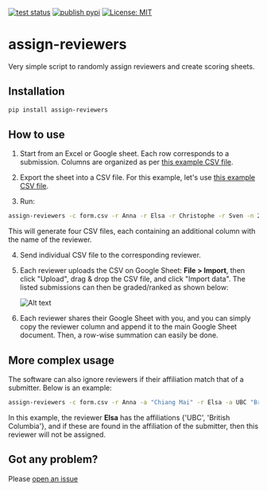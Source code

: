 [![test status](https://github.com/jcohenadad/assign-reviewers/workflows/test/badge.svg)](https://github.com/jcohenadad/assign-reviewers/actions/workflows/test.yml)
[![publish pypi](https://github.com/jcohenadad/assign-reviewers/workflows/publish/badge.svg)](https://github.com/jcohenadad/assign-reviewers/actions/workflows/publish.yml)
[![License: MIT](https://img.shields.io/badge/License-MIT-yellow.svg)](LICENSE.md)

# assign-reviewers

Very simple script to randomly assign reviewers and create scoring sheets.

## Installation

````bash
pip install assign-reviewers
````

## How to use

1. Start from an Excel or Google sheet. Each row corresponds to a submission. Columns are organized as per [this example
CSV file](./testing/form.csv).

2. Export the sheet into a CSV file. For this example, let's use [this example CSV file](./testing/form.csv).

3. Run:

````bash
assign-reviewers -c form.csv -r Anna -r Elsa -r Christophe -r Sven -n 2
````

This will generate four CSV files, each containing an additional column with the name of the reviewer. 

4. Send individual CSV file to the corresponding reviewer.

5. Each reviewer uploads the CSV on Google Sheet: **File > Import**, then click "Upload", drag & drop the CSV file, 
   and click "Import data". The listed submissions can then be graded/ranked as shown below:
   
   ![Alt text](documentation/fig_tutorial_1.png?raw=true "Title")

6. Each reviewer shares their Google Sheet with you, and you can simply copy the reviewer column and append it to the
   main Google Sheet document. Then, a row-wise summation can easily be done.
   

## More complex usage

The software can also ignore reviewers if their affiliation match that of a submitter. Below is an example:

````bash
assign-reviewers -c form.csv -r Anna -a "Chiang Mai" -r Elsa -a UBC "British Columbia"
````

In this example, the reviewer **Elsa** has the affiliations {'UBC', 'British Columbia'}, and if these are found in the 
affiliation of the submitter, then this reviewer will not be assigned.


## Got any problem?

Please [open an issue](https://github.com/jcohenadad/assign-reviewers/issues)
